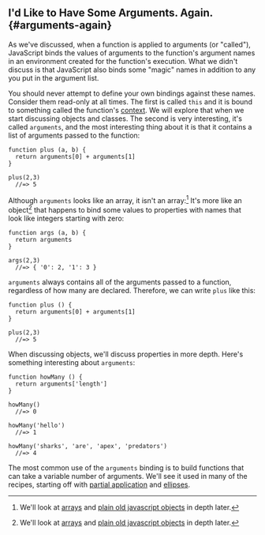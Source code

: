 ## I'd Like to Have Some Arguments. Again. {#arguments-again}

As we've discussed, when a function is applied to arguments (or "called"), JavaScript binds the values of arguments to the function's argument names in an environment created for the function's execution. What we didn't discuss is that JavaScript also binds some "magic" names in addition to any you put in the argument list.

You should never attempt to define your own bindings against these names. Consider them read-only at all times. The first is called `this` and it is bound to something called the function's [context](#context). We will explore that when we start discussing objects and classes. The second is very interesting, it's called `arguments`, and the most interesting thing about it is that it contains a list of arguments passed to the function:

    function plus (a, b) {
      return arguments[0] + arguments[1]
    }
    
    plus(2,3)
      //=> 5
      
Although `arguments` looks like an array, it isn't an array:[^pojo] It's more like an object[^pojo] that happens to bind some values to properties with names that look like integers starting with zero:

    function args (a, b) {
      return arguments
    }
    
    args(2,3)
      //=> { '0': 2, '1': 3 }

`arguments` always contains all of the arguments passed to a function, regardless of how many are declared. Therefore, we can write `plus` like this:

    function plus () {
      return arguments[0] + arguments[1]
    }
    
    plus(2,3)
      //=> 5

When discussing objects, we'll discuss properties in more depth. Here's something interesting about `arguments`:

    function howMany () {
      return arguments['length']
    }
    
    howMany()
      //=> 0
    
    howMany('hello')
      //=> 1
    
    howMany('sharks', 'are', 'apex', 'predators')
      //=> 4
      
The most common use of the `arguments` binding is to build functions that can take a variable number of arguments. We'll see it used in many of the recipes, starting off with [partial application](#simple-partial) and [ellipses](#ellipses).
      
[^pojo]: We'll look at [arrays](#arrays) and [plain old javascript objects](#objects) in depth later.